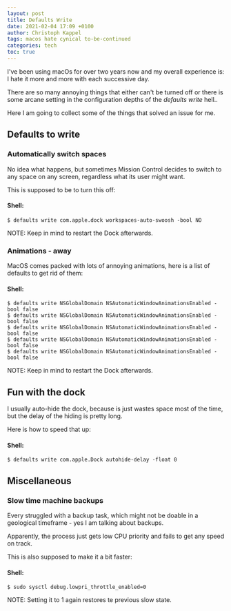 ```yaml
---
layout: post
title: Defaults Write
date: 2021-02-04 17:09 +0100
author: Christoph Kappel
tags: macos hate cynical to-be-continued
categories: tech
toc: true
---
```

I've been using macOs for over two years now and my overall experience is: I hate it more and more
with each successive day.

There are so many annoying things that either can't be turned off or there is some arcane setting in
the configuration depths of the _defaults write_ hell..

Here I am going to collect some of the things that solved an issue for me.

## Defaults to write

### Automatically switch spaces

No idea what happens, but sometimes Mission Control decides to switch to any space on any screen,
regardless what its user might want.

This is supposed to be to turn this off:

#### **Shell:**
```shell
$ defaults write com.apple.dock workspaces-auto-swoosh -bool NO
```

NOTE: Keep in mind to restart the Dock afterwards.

### Animations - away

MacOS comes packed with lots of annoying animations, here is a list of defaults to get rid of them:

#### **Shell:**
```shell
$ defaults write NSGlobalDomain NSAutomaticWindowAnimationsEnabled -bool false
$ defaults write NSGlobalDomain NSAutomaticWindowAnimationsEnabled -bool false
$ defaults write NSGlobalDomain NSAutomaticWindowAnimationsEnabled -bool false
$ defaults write NSGlobalDomain NSAutomaticWindowAnimationsEnabled -bool false
$ defaults write NSGlobalDomain NSAutomaticWindowAnimationsEnabled -bool false
```

NOTE: Keep in mind to restart the Dock afterwards.

## Fun with the dock

I usually auto-hide the dock, because is just wastes space most of the time, but the delay of the
hiding is pretty long.

Here is how to speed that up:

#### **Shell:**
```shell
$ defaults write com.apple.Dock autohide-delay -float 0
```

## Miscellaneous


### Slow time machine backups

Every struggled with a backup task, which might not be doable in a geological timeframe - yes I am
talking about backups.

Apparently, the process just gets low CPU priority and fails to get any speed on track.

This is also supposed to make it a bit faster:

#### **Shell:**
```shell
$ sudo sysctl debug.lowpri_throttle_enabled=0
```

NOTE: Setting it to 1 again restores te previous slow state.